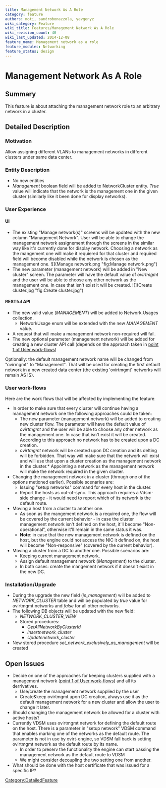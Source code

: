 ```yaml
---
title: Management Network As A Role
category: feature
authors: moti, sandrobonazzola, yevgenyz
wiki_category: Feature
wiki_title: Features/Management Network As A Role
wiki_revision_count: 40
wiki_last_updated: 2014-12-08
feature_name: Management network as a role
feature_modules: Networking
feature_status: design
---
```


# Management Network As A Role

## Summary

This feature is about attaching the management network role to an arbitrary network in a cluster.

## Detailed Description

### Motivation

Allow assigning different VLANs to management networks in different clusters under same data center.

### Entity Description

*   No new entities
*   *Management* boolean field will be added to NetworkCluster entity. *True* value will indicate that the network is the management one in the given cluster (similarly like it been done for display networks).

### User Experience

#### UI

*   The existing "Manage network(s)" screens will be updated with the new column "Management Network". User will be able to change the management network assignement through the screens in the similar way like it's currently done for display network. Choosing a network as the mangement one will make it requiered for that cluster and required field will become disabled while the network is chosen as the management one.
    ![](Manage network.png "fig:Manage network.png")
*   The new parameter (management network) will be added in "New cluster" screen. The parameter will have the default value of *ovirtmgmt* and the user will be able to choose any other network as the management one. In case that isn't exist it will be created.
    ![](Create cluster.jpg "fig:Create cluster.jpg")

#### RESTful API

*   The new valid value (*MANAGEMENT*) will be added to Network.Usages collection.
    -   NetworkUsage enum will be extended with the new *MANAGEMENT* value.
*   A request that will make a management network non-required will fail.
*   The new optional parameter (management network) will be added for creating a new cluster API call (depends on the approach taken in [point 1 of User work-flows](#User_work-flows))

Optionally: the default management network name will be changed from "ovirmgmt" to "Management". That will be used for creating the first default network in a new created data center (the existing 'ovirtmgmt' networks will remain AS IS).

### User work-flows

Here are the work flows that will be affected by implementing the feature:

*   In order to make sure that every cluster will continue having a management network one the following approaches could be taken:
    -   The new parameter (management network) will be added to creating new cluster flow. The parameter will have the default value of *ovirtmgmt* and the user will be able to choose any other network as the management one. In case that isn't exist it will be created. According to this approach no network has to be created upon a DC creation.
    -   *ovirtmgmt* network will be created upon DC creation and its delting will be forbidden. That way will make sure that the network will exist and will use that upon a cluster creation as the management network in the cluster.\* Appointing a network as the management network will make the network required in the given cluster.
*   Changing the management network in a cluster (through one of the options metioned earlier). Possible scenarios are:
    -   Issuing "setup networks" command for every host in the cluster.
    -   Report the hosts as out-of-sync. This approach requires a Vdsm-side change - it would need to report which of its network is the default route.
*   Moving a host from a cluster to another one.
    -   As soon as the mangement network is a required one, the flow will be covered by the current behavior - in case the cluster management network isn't defined on the host, it'll become "Non-operational", otherwise it'll remain in the same status it was.
    -   **Note**: in case that the new management network is defined on the host, but the engine could not access the NIC it defined on, the host will become "Non-responsive" (covered by the current behavior).
*   Moving a cluster from a DC to another one. Possible scenarios are:
    -   Keeping current management network.
    -   Assign default management network (*Management*) to the cluster.
    -   In both cases: create the mangement network if it doesn't exist in the new DC.

### Installation/Upgrade

*   During the upgrade the new field (*is_management*) will be added to *NETWORK_CLUSTER* table and will be populated by *true* value for ovirtmgmt networks and *false* for all other networks.
*   The following DB objects will be updated with the new field:
    -   *NETWORK_CLUSTER_VIEW*
    -   Stored procedures:
        -   *GetAllNetworkByClusterId*
        -   *Insertnetwork_cluster*
        -   *Updatenetwork_cluster*
*   New stored procedure *set_network_exclusively_as_management* will be created

## Open Issues

*   Decide on one of the approaches for keeping clusters supplied with a management network ([point 1 of User work-flows](#User_work-flows)) and all its derrivatives.
    -   Use/create the management network supplied by the user
    -   Create&keep ovirtmgmt upon DC creation, always use it as the default management network for a new cluster and allow the user to change it later.
*   Should changing the management network be allowed for a cluster with active hosts?
*   Currently VDSM uses ovirtmgmt network for defining the default route on the host. There is a parameter in "setup network" VDSM command that enables marking one of the networks as the default route. The parameter is not in use by ovirt-engine, so VDSM fall back is setting ovirtmgmt network as the default route by its name.
    -   In order to preserv the functionality the engine can start passing the management network as the default route to VDSM
    -   We might consider decoupling the two setting one from another.
*   What should be done with the host certificate that was issued for a specific IP?

<Category:DetailedFeature>
